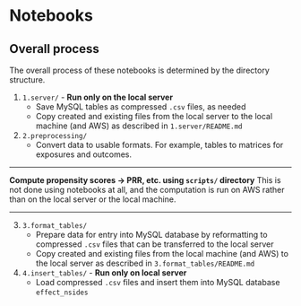 # Notebooks

## Overall process

The overall process of these notebooks is determined by the directory structure.

1. `1.server/` - **Run only on the local server**
    - Save MySQL tables as compressed `.csv` files, as needed
    - Copy created and existing files from the local server to the local machine (and AWS) as described in `1.server/README.md`
2. `2.preprocessing/`
    - Convert data to usable formats. For example, tables to matrices for exposures and outcomes.

---
**Compute propensity scores -> PRR, etc. using `scripts/` directory**
This is not done using notebooks at all, and the computation is run on AWS rather than on the local server or the local machine.

---

3. `3.format_tables/`
    - Prepare data for entry into MySQL database by reformatting to compressed `.csv` files that can be transferred to the local server
    - Copy created and existing files from the local machine (and AWS) to the local server as described in `3.format_tables/README.md`
4. `4.insert_tables/` - **Run only on local server**
    - Load compressed `.csv` files and insert them into MySQL database `effect_nsides`
